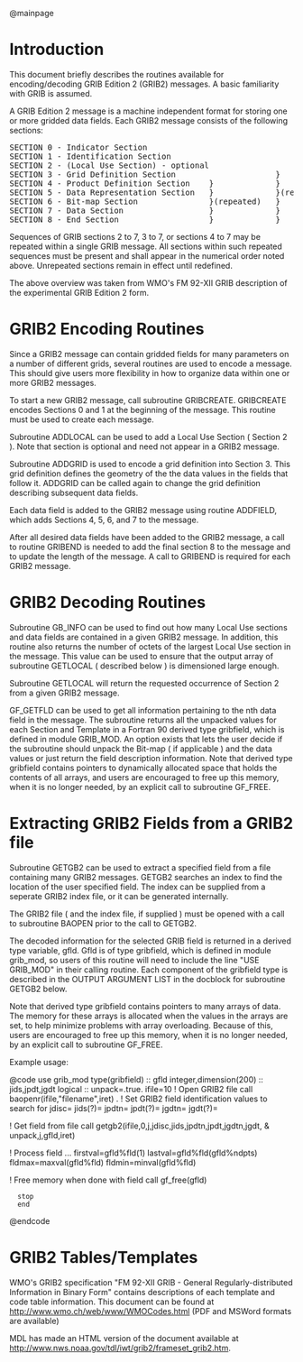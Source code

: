 @mainpage

# Introduction

This document briefly describes the routines available for encoding/decoding
GRIB Edition 2 (GRIB2) messages.  A basic familiarity with GRIB is assumed.

A GRIB Edition 2 message is a machine independent format for storing
one or more gridded data fields.  Each GRIB2 message consists of the 
following sections:

<pre>
SECTION 0 - Indicator Section
SECTION 1 - Identification Section
SECTION 2 - (Local Use Section) - optional                           }
SECTION 3 - Grid Definition Section                     }            }
SECTION 4 - Product Definition Section    }             }            }(repeated)
SECTION 5 - Data Representation Section   }             }(repeated)  }
SECTION 6 - Bit-map Section               }(repeated)   }            }
SECTION 7 - Data Section                  }             }            }
SECTION 8 - End Section                   }             }            }
</pre>

Sequences of GRIB sections 2 to 7, 3 to 7, or sections 4 to 7 may be repeated
within a single GRIB message.  All sections within such repeated sequences
must be present and shall appear in the numerical order noted above.
Unrepeated sections remain in effect until redefined.

The above overview was taken from WMO's FM 92-XII GRIB description
of the experimental GRIB Edition 2 form.

# GRIB2 Encoding Routines

Since a GRIB2 message can contain gridded fields for many parameters on
a number of different grids, several routines are used to encode a message.
This should give users more flexibility in how to organize data
within one or more GRIB2 messages.

To start a new GRIB2 message, call subroutine GRIBCREATE.  GRIBCREATE 
encodes Sections 0 and 1 at the beginning of the message.  This routine 
must be used to create each message.

Subroutine ADDLOCAL can be used to add a Local Use Section ( Section 2 ).
Note that section is optional and need not appear in a GRIB2 message.

Subroutine ADDGRID is used to encode a grid definition into Section 3.
This grid definition defines the geometry of the the data values in the
fields that follow it.  ADDGRID can be called again to change the grid 
definition describing subsequent data fields.

Each data field is added to the GRIB2 message using routine ADDFIELD,
which adds Sections 4, 5, 6, and 7 to the message.

After all desired data fields have been added to the GRIB2 message, a
call to routine GRIBEND is needed to add the final section 8 to the
message and to update the length of the message.  A call to GRIBEND
is required for each GRIB2 message.

# GRIB2 Decoding Routines

Subroutine GB_INFO can be used to find out how many Local Use sections
and data fields are contained in a given GRIB2 message.  In addition,
this routine also returns the number of octets of the largest Local Use 
section in the message.  This value can be used to ensure that the 
output array of subroutine GETLOCAL ( described below ) is dimensioned
large enough.

Subroutine GETLOCAL will return the requested occurrence of Section 2
from a given GRIB2 message.  

GF_GETFLD can be used to get all information pertaining to the nth 
data field in the message.  The subroutine returns all the unpacked values
for each Section and Template in a Fortran 90 derived type gribfield,
which is defined in module GRIB_MOD.  An option exists that lets the
user decide if the subroutine should unpack the Bit-map ( if
applicable ) and the data values or just return the field description
information.
Note that derived type gribfield contains pointers to dynamically
allocated space that holds the contents of all arrays, and users are encouraged 
to free up this memory, when it is no longer needed, by an explicit call
to subroutine GF_FREE.

# Extracting GRIB2 Fields from a GRIB2 file

Subroutine GETGB2 can be used to extract a specified field from a file
containing many GRIB2 messages.  GETGB2 searches an index to find the 
location of the user specified field.  The index can be supplied from a
seperate GRIB2 index file, or it can be generated internally.

The GRIB2 file ( and the index file, if supplied ) must be opened with
a call to subroutine BAOPEN prior to the call to GETGB2.

The decoded information for the selected GRIB field is returned in a 
derived type variable, gfld.  Gfld is of type gribfield, which is defined
in module grib_mod, so users of this routine will need to include
the line "USE GRIB_MOD" in their calling routine.  Each component of the
gribfield type is described in the OUTPUT ARGUMENT LIST in the docblock
for subroutine GETGB2 below.

Note that derived type gribfield contains pointers to many arrays of data.  
The memory for these arrays is allocated when the values in the arrays 
are set, to help minimize problems with array overloading.  Because of this,
users are encouraged to free up this memory, when it is no longer
needed, by an explicit call to subroutine GF_FREE.

Example usage:

@code
      use grib_mod
      type(gribfield) :: gfld
      integer,dimension(200) :: jids,jpdt,jgdt
      logical :: unpack=.true.
      ifile=10
  ! Open GRIB2 file 
      call baopenr(ifile,"filename",iret)
      .
  ! Set GRIB2 field identification values to search for
      jdisc=
      jids(?)=
      jpdtn=
      jpdt(?)=
      jgdtn=
      jgdt(?)=

  ! Get field from file
      call getgb2(ifile,0,j,jdisc,jids,jpdtn,jpdt,jgdtn,jgdt,
     &            unpack,j,gfld,iret)

  ! Process field ...
      firstval=gfld%fld(1)
      lastval=gfld%fld(gfld%ndpts)
      fldmax=maxval(gfld%fld)
      fldmin=minval(gfld%fld)
      
  ! Free memory when done with field
      call gf_free(gfld)

      stop
      end
@endcode
      
# GRIB2 Tables/Templates

WMO's GRIB2 specification "FM 92-XII GRIB - General Regularly-distributed
Information in Binary Form" contains descriptions of each template
and code table information.  This document can be found at
http://www.wmo.ch/web/www/WMOCodes.html
(PDF and MSWord formats are available)

MDL has made an HTML version of the document available at
http://www.nws.noaa.gov/tdl/iwt/grib2/frameset_grib2.htm.

